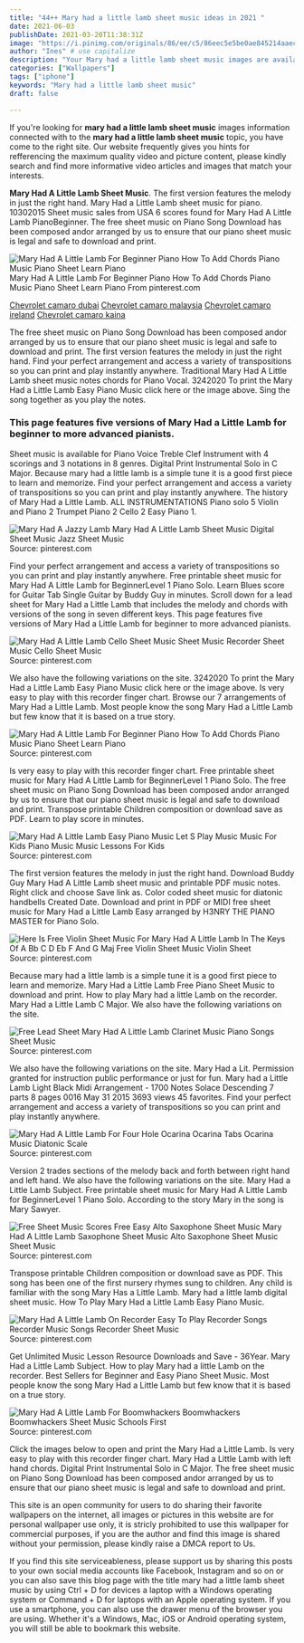 ```yaml
---
title: "44++ Mary had a little lamb sheet music ideas in 2021 "
date: 2021-06-03
publishDate: 2021-03-20T11:38:31Z
image: "https://i.pinimg.com/originals/86/ee/c5/86eec5e5be0ae845214aaeccdbf424dc.jpg"
author: "Ines" # use capitalize
description: "Your Mary had a little lamb sheet music images are available in this site. Mary had a little lamb sheet music are a topic that is being searched for and liked by netizens today. You can Find and Download the Mary had a little lamb sheet music files here. Find and Download all free vectors."
categories: ["Wallpapers"]
tags: ["iphone"]
keywords: "Mary had a little lamb sheet music"
draft: false

---
```


If you're looking for **mary had a little lamb sheet music** images information connected with to the **mary had a little lamb sheet music** topic, you have come to the right  site.  Our website frequently  gives you  hints  for refferencing  the maximum  quality video and picture  content, please kindly search and find more informative video articles and images  that match your interests.

**Mary Had A Little Lamb Sheet Music**. The first version features the melody in just the right hand. Mary Had a Little Lamb sheet music for piano. 10302015 Sheet music sales from USA 6 scores found for Mary Had A Little Lamb PianoBeginner. The free sheet music on Piano Song Download has been composed andor arranged by us to ensure that our piano sheet music is legal and safe to download and print.

![Mary Had A Little Lamb For Beginner Piano How To Add Chords Piano Music Piano Sheet Learn Piano](https://i.pinimg.com/originals/06/d1/a6/06d1a6f8084a41bc0a673f698f4efce1.png "Mary Had A Little Lamb For Beginner Piano How To Add Chords Piano Music Piano Sheet Learn Piano")
Mary Had A Little Lamb For Beginner Piano How To Add Chords Piano Music Piano Sheet Learn Piano From pinterest.com

[Chevrolet camaro dubai](/chevrolet-camaro-dubai/)
[Chevrolet camaro malaysia](/chevrolet-camaro-malaysia/)
[Chevrolet camaro ireland](/chevrolet-camaro-ireland/)
[Chevrolet camaro kaina](/chevrolet-camaro-kaina/)

The free sheet music on Piano Song Download has been composed andor arranged by us to ensure that our piano sheet music is legal and safe to download and print. The first version features the melody in just the right hand. Find your perfect arrangement and access a variety of transpositions so you can print and play instantly anywhere. Traditional Mary Had A Little Lamb sheet music notes chords for Piano Vocal. 3242020 To print the Mary Had a Little Lamb Easy Piano Music click here or the image above. Sing the song together as you play the notes.

### This page features five versions of Mary Had a Little Lamb for beginner to more advanced pianists.

Sheet music is available for Piano Voice Treble Clef Instrument with 4 scorings and 3 notations in 8 genres. Digital Print Instrumental Solo in C Major. Because mary had a little lamb is a simple tune it is a good first piece to learn and memorize. Find your perfect arrangement and access a variety of transpositions so you can print and play instantly anywhere. The history of Mary Had a Little Lamb. ALL INSTRUMENTATIONS Piano solo 5 Violin and Piano 2 Trumpet Piano 2 Cello 2 Easy Piano 1.


![Mary Had A Jazzy Lamb Mary Had A Little Lamb Sheet Music Digital Sheet Music Jazz Sheet Music](https://i.pinimg.com/originals/c0/b5/50/c0b550baae40a1d033164330691ac93b.png "Mary Had A Jazzy Lamb Mary Had A Little Lamb Sheet Music Digital Sheet Music Jazz Sheet Music")
Source: pinterest.com

Find your perfect arrangement and access a variety of transpositions so you can print and play instantly anywhere. Free printable sheet music for Mary Had A Little Lamb for BeginnerLevel 1 Piano Solo. Learn Blues score for Guitar Tab Single Guitar by Buddy Guy in minutes. Scroll down for a lead sheet for Mary Had a Little Lamb that includes the melody and chords with versions of the song in seven different keys. This page features five versions of Mary Had a Little Lamb for beginner to more advanced pianists.

![Mary Had A Little Lamb Cello Sheet Music Sheet Music Recorder Sheet Music Cello Sheet Music](https://i.pinimg.com/originals/58/fd/b5/58fdb5b311163569893e597337559cd1.png "Mary Had A Little Lamb Cello Sheet Music Sheet Music Recorder Sheet Music Cello Sheet Music")
Source: pinterest.com

We also have the following variations on the site. 3242020 To print the Mary Had a Little Lamb Easy Piano Music click here or the image above. Is very easy to play with this recorder finger chart. Browse our 7 arrangements of Mary Had a Little Lamb. Most people know the song Mary Had a Little Lamb but few know that it is based on a true story.

![Mary Had A Little Lamb For Beginner Piano How To Add Chords Piano Music Piano Sheet Learn Piano](https://i.pinimg.com/originals/06/d1/a6/06d1a6f8084a41bc0a673f698f4efce1.png "Mary Had A Little Lamb For Beginner Piano How To Add Chords Piano Music Piano Sheet Learn Piano")
Source: pinterest.com

Is very easy to play with this recorder finger chart. Free printable sheet music for Mary Had A Little Lamb for BeginnerLevel 1 Piano Solo. The free sheet music on Piano Song Download has been composed andor arranged by us to ensure that our piano sheet music is legal and safe to download and print. Transpose printable Children composition or download save as PDF. Learn to play score in minutes.

![Mary Had A Little Lamb Easy Piano Music Let S Play Music Music For Kids Piano Music Music Lessons For Kids](https://i.pinimg.com/originals/d8/3a/86/d83a861175bbfcc60d10ec65dc27242b.jpg "Mary Had A Little Lamb Easy Piano Music Let S Play Music Music For Kids Piano Music Music Lessons For Kids")
Source: pinterest.com

The first version features the melody in just the right hand. Download Buddy Guy Mary Had A Little Lamb sheet music and printable PDF music notes. Right click and choose Save link as. Color coded sheet music for diatonic handbells Created Date. Download and print in PDF or MIDI free sheet music for Mary Had a Little Lamb Easy arranged by H3NRY THE PIANO MASTER for Piano Solo.

![Here Is Free Violin Sheet Music For Mary Had A Little Lamb In The Keys Of A Bb C D Eb F And G Maj Free Violin Sheet Music Violin Sheet](https://i.pinimg.com/originals/fe/6d/5f/fe6d5fb80218643bcbd33ac6505809db.jpg "Here Is Free Violin Sheet Music For Mary Had A Little Lamb In The Keys Of A Bb C D Eb F And G Maj Free Violin Sheet Music Violin Sheet")
Source: pinterest.com

Because mary had a little lamb is a simple tune it is a good first piece to learn and memorize. Mary Had a Little Lamb Free Piano Sheet Music to download and print. How to play Mary had a little Lamb on the recorder. Mary Had a Little Lamb C Major. We also have the following variations on the site.

![Free Lead Sheet Mary Had A Little Lamb Clarinet Music Piano Songs Sheet Music](https://i.pinimg.com/originals/7c/d1/fb/7cd1fbcdf46095463fb336093bb7b49c.jpg "Free Lead Sheet Mary Had A Little Lamb Clarinet Music Piano Songs Sheet Music")
Source: pinterest.com

We also have the following variations on the site. Mary Had a Lit. Permission granted for instruction public performance or just for fun. Mary had a Little Lamb Light Black Midi Arrangement - 1700 Notes Solace Descending 7 parts 8 pages 0016 May 31 2015 3693 views 45 favorites. Find your perfect arrangement and access a variety of transpositions so you can print and play instantly anywhere.

![Mary Had A Little Lamb For Four Hole Ocarina Ocarina Tabs Ocarina Music Diatonic Scale](https://i.pinimg.com/originals/94/c9/87/94c987ac2b0f15551232a76eb82981cd.png "Mary Had A Little Lamb For Four Hole Ocarina Ocarina Tabs Ocarina Music Diatonic Scale")
Source: pinterest.com

Version 2 trades sections of the melody back and forth between right hand and left hand. We also have the following variations on the site. Mary Had a Little Lamb Subject. Free printable sheet music for Mary Had A Little Lamb for BeginnerLevel 1 Piano Solo. According to the story Mary in the song is Mary Sawyer.

![Free Sheet Music Scores Free Easy Alto Saxophone Sheet Music Mary Had A Little Lamb Saxophone Sheet Music Alto Saxophone Sheet Music Sheet Music](https://i.pinimg.com/originals/e5/00/cf/e500cf884c47c73eb14cc7f95a02f846.jpg "Free Sheet Music Scores Free Easy Alto Saxophone Sheet Music Mary Had A Little Lamb Saxophone Sheet Music Alto Saxophone Sheet Music Sheet Music")
Source: pinterest.com

Transpose printable Children composition or download save as PDF. This song has been one of the first nursery rhymes sung to children. Any child is familiar with the song Mary Has a Little Lamb. Mary had a little lamb digital sheet music. How To Play Mary Had a Little Lamb Easy Piano Music.

![Mary Had A Little Lamb On Recorder Easy To Play Recorder Songs Recorder Music Songs Recorder Sheet Music](https://i.pinimg.com/originals/11/8b/3a/118b3a5953d3122399c7a7a9cfff7da1.jpg "Mary Had A Little Lamb On Recorder Easy To Play Recorder Songs Recorder Music Songs Recorder Sheet Music")
Source: pinterest.com

Get Unlimited Music Lesson Resource Downloads and Save - 36Year. Mary Had a Little Lamb Subject. How to play Mary had a little Lamb on the recorder. Best Sellers for Beginner and Easy Piano Sheet Music. Most people know the song Mary Had a Little Lamb but few know that it is based on a true story.

![Mary Had A Little Lamb For Boomwhackers Boomwhackers Boomwhackers Sheet Music Schools First](https://i.pinimg.com/originals/86/ee/c5/86eec5e5be0ae845214aaeccdbf424dc.jpg "Mary Had A Little Lamb For Boomwhackers Boomwhackers Boomwhackers Sheet Music Schools First")
Source: pinterest.com

Click the images below to open and print the Mary Had a Little Lamb. Is very easy to play with this recorder finger chart. Mary Had a Little Lamb with left hand chords. Digital Print Instrumental Solo in C Major. The free sheet music on Piano Song Download has been composed andor arranged by us to ensure that our piano sheet music is legal and safe to download and print.

This site is an open community for users to do sharing their favorite wallpapers on the internet, all images or pictures in this website are for personal wallpaper use only, it is stricly prohibited to use this wallpaper for commercial purposes, if you are the author and find this image is shared without your permission, please kindly raise a DMCA report to Us.

If you find this site serviceableness, please support us by sharing this posts to your own social media accounts like Facebook, Instagram and so on or you can also save this blog page with the title mary had a little lamb sheet music by using Ctrl + D for devices a laptop with a Windows operating system or Command + D for laptops with an Apple operating system. If you use a smartphone, you can also use the drawer menu of the browser you are using. Whether it's a Windows, Mac, iOS or Android operating system, you will still be able to bookmark this website.
